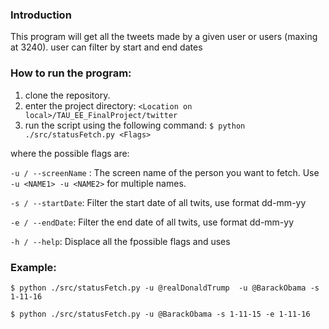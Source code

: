 
### Introduction ###
This program will get all the tweets made by a given user or users (maxing at 3240).
user can filter by start and end dates

### How to run the program:

1. clone the repository.
2. enter the project directory: ```<Location on local>/TAU_EE_FinalProject/twitter```
2. run the script using the following command:
```$ python ./src/statusFetch.py <Flags>```

where the possible flags are:

``` -u / --screenName ``` : The screen name of the person you want to fetch. 
Use ```-u <NAME1> -u <NAME2>``` for multiple names.

``` -s / --startDate ```: Filter the start date of all twits, use format dd-mm-yy

``` -e / --endDate ```: Filter the end date of all twits, use format dd-mm-yy

``` -h / --help ```: Displace all the fpossible flags and uses

### Example:

```$ python ./src/statusFetch.py -u @realDonaldTrump  -u @BarackObama -s 1-11-16```

```$ python ./src/statusFetch.py -u @BarackObama -s 1-11-15 -e 1-11-16```
